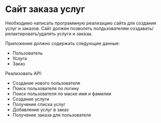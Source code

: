 # Сайт заказа услуг
Необходимо написать программную реализацию сайта для создания услуг и заказов. Сайт должен позволять полдьзователям создавать/релактировать/удалять услуги и заказы.


Приложение должно содержать следующие данные:
- Пользователь
- Услуга
- Заказ

Реализовать API:
 -	Создание нового пользователя
 -	Поиск пользователя по логину
 -	Поиск пользователя по маске имя и фамилии
 -	Создание услуги
 - 	Получение списка услуг
 -	Добавление услуг в заказ
 -	Получение заказа для пользователя
